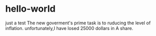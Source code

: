 # hello-world
just a test
The new goverment's prime task is to ruducing the level of inflation.
unfortunately,I have losed 25000 dollars in A share.
